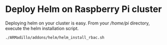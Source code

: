 # Deploy Helm on Raspberry Pi cluster

Deploying helm on your cluster is easy. From your _/home/pi_ directory, execute the helm installation script.

```./ARMadillo/addons/helm/helm_install_rbac.sh```
